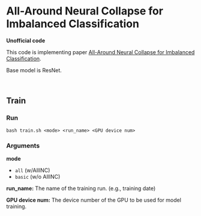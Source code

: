 # All-Around Neural Collapse for Imbalanced Classification

**Unofficial code**

This code is implementing paper [All-Around Neural Collapse for Imbalanced Classification](https://arxiv.org/abs/2408.07253).

Base model is ResNet.

&nbsp;
## Train

### Run

```bash train.sh <mode> <run_name> <GPU device num>```

### Arguments

**mode**
- ```all``` (w/AllINC)
- ```basic``` (w/o AllINC)

**run_name:** The name of the training run. (e.g., training date)

**GPU device num:** The device number of the GPU to be used for model training.
